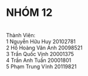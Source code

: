 # NHÓM 12
<br>
Thành Viên:<br>
1 Nguyễn Hữu Huy 20102781<br>
2 Hồ Hoàng Vân Anh 20098521<br>
3 Trần Quốc Vịnh 20001375<br>
4 Trần Anh Tuấn 20001801<br>
5 Phạm Trung Vĩnh 20119821
